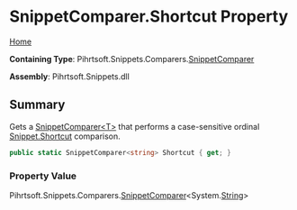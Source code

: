 <a name="_top"></a>

# SnippetComparer\.Shortcut Property

[Home](../../../../../README.md#_top)

**Containing Type**: Pihrtsoft\.Snippets\.Comparers\.[SnippetComparer](../README.md#_top)

**Assembly**: Pihrtsoft\.Snippets\.dll

## Summary

Gets a [SnippetComparer\<T>](../../SnippetComparer-1/README.md#_top) that performs a case\-sensitive ordinal [Snippet.Shortcut](../../../Snippet/Shortcut/README.md#_top) comparison\.

```csharp
public static SnippetComparer<string> Shortcut { get; }
```

### Property Value

Pihrtsoft\.Snippets\.Comparers\.[SnippetComparer](../../SnippetComparer-1/README.md#_top)\<System\.[String](https://docs.microsoft.com/en-us/dotnet/api/system.string)>

